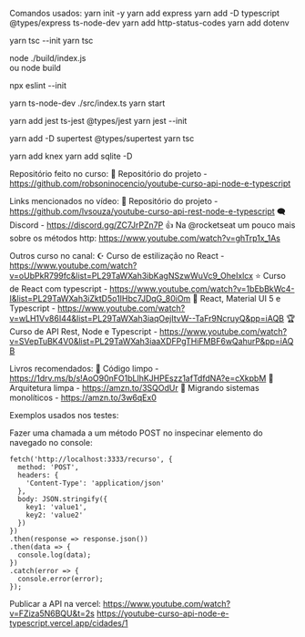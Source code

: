Comandos usados:
yarn init -y
yarn add express
yarn add -D typescript @types/express ts-node-dev
yarn add http-status-codes
yarn add dotenv

yarn tsc --init
yarn tsc

node ./build/index.js  
ou
node build

npx eslint --init

yarn ts-node-dev ./src/index.ts
yarn start

yarn add jest ts-jest @types/jest
yarn jest --init

yarn add -D supertest @types/supertest
yarn tsc

yarn add knex
yarn add sqlite -D

Repositório feito no curso:
📖 Repositório do projeto - https://github.com/robsoninocencio/youtube-curso-api-node-e-typescript

Links mencionados no vídeo:
📖 Repositório do projeto - https://github.com/lvsouza/youtube-curso-api-rest-node-e-typescript
🗨️ Discord - https://discord.gg/ZC7JrPZn7P
👍 Na @rocketseat um pouco mais sobre os métodos http: https://www.youtube.com/watch?v=ghTrp1x_1As

Outros curso no canal:
☪️ Curso de estilização no React - https://www.youtube.com/watch?v=oUbPkR799fc&list=PL29TaWXah3ibKagNSzwWuVc9_OheIxlcx
⭐️ Curso de React com typescript - https://www.youtube.com/watch?v=1bEbBkWc4-I&list=PL29TaWXah3iZktD5o1IHbc7JDqG_80iOm
👑 React, Material UI 5 e Typescript - https://www.youtube.com/watch?v=wLH1Vv86I44&list=PL29TaWXah3iaqOejItvW--TaFr9NcruyQ&pp=iAQB
🏆 Curso de API Rest, Node e Typescript - https://www.youtube.com/watch?v=SVepTuBK4V0&list=PL29TaWXah3iaaXDFPgTHiFMBF6wQahurP&pp=iAQB

Livros recomendados:
📘 Código limpo - https://1drv.ms/b/s!AoO90nFO1bLlhKJHPEszz1afTdfdNA?e=cXkpbM
📘 Arquitetura limpa - https://amzn.to/3SQOdUr
📘 Migrando sistemas monolíticos - https://amzn.to/3w6qEx0

Exemplos usados nos testes:

Fazer uma chamada a um método POST no inspecinar elemento do navegado no console:

```
fetch('http://localhost:3333/recurso', {
  method: 'POST',
  headers: {
    'Content-Type': 'application/json'
  },
  body: JSON.stringify({
    key1: 'value1',
    key2: 'value2'
  })
})
.then(response => response.json())
.then(data => {
  console.log(data);
})
.catch(error => {
  console.error(error);
});
```

Publicar a API na vercel:
https://www.youtube.com/watch?v=FZiza5N6BQU&t=2s
https://youtube-curso-api-node-e-typescript.vercel.app/cidades/1
